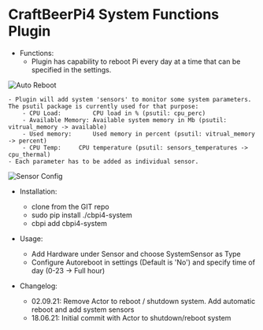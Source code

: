 # CraftBeerPi4 System Functions Plugin

- Functions:
    - Plugin has capability to reboot Pi every day at a time that can be specified in the settings.

![Auto Reboot](https://github.com/avollkopf/cbpi4-system/blob/main/AutoReboot.png?raw=true)
	
	- Plugin will add system 'sensors' to monitor some system parameters. The psutil package is currently used for that purpose:
		- CPU Load: 		CPU load in % (psutil: cpu_perc)
		- Available Memory:	Available system memory in Mb (psutil: vitrual_memory -> available)
		- Used memory:		Used memory in percent (psutil: vitrual_memory -> percent)
		- CPU Temp:		CPU temperature (psutil: sensors_temperatures -> cpu_thermal)
	- Each parameter has to be added as individual sensor.
	
![Sensor Config](https://github.com/avollkopf/cbpi4-system/blob/main/SystemSensor.png?raw=true)

- Installation: 
    - clone from the GIT repo
	- sudo pip install ./cbpi4-system
    - cbpi add cbpi4-system
	
- Usage:
    - Add Hardware under Sensor and choose SystemSensor as Type
	- Configure Autoreboot in settings (Default is 'No') and specify time of day (0-23 -> Full hour)

- Changelog:
	- 02.09.21: Remove Actor to reboot / shutdown system. Add automatic reboot and add system sensors
	- 18.06.21: Initial commit with Actor to shutdown/reboot system